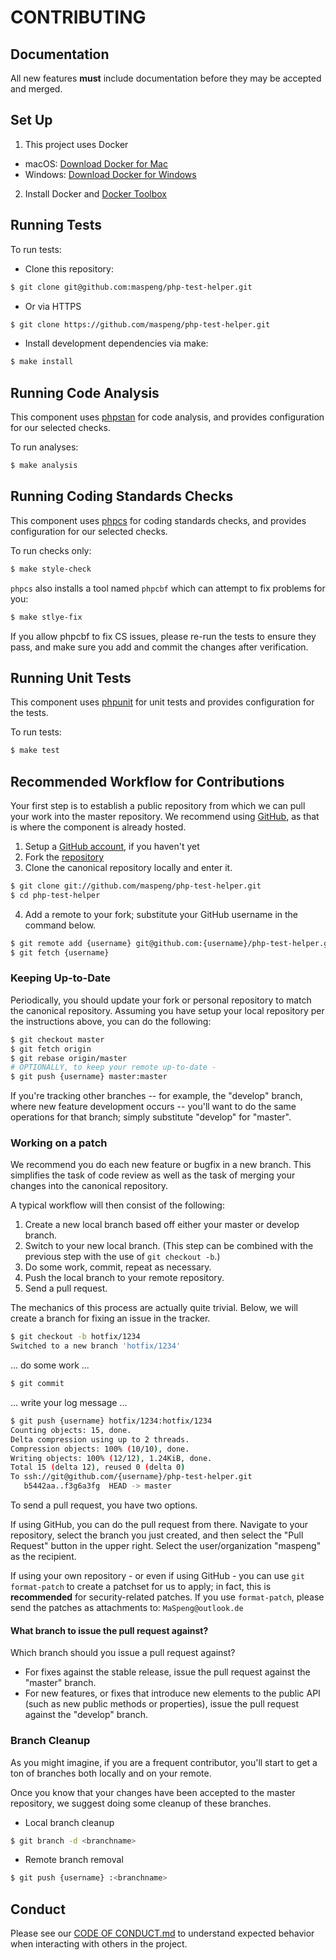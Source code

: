 # CONTRIBUTING

## Documentation

All new features **must** include documentation before they may be accepted and merged.

## Set Up

1. This project uses Docker
  - macOS: [Download Docker for Mac](https://www.docker.com/docker-mac)
  - Windows: [Download Docker for Windows](https://www.docker.com/docker-windows)
2. Install Docker and [Docker Toolbox](https://www.docker.com/toolbox)

## Running Tests

To run tests:

- Clone this repository:

```bash
$ git clone git@github.com:maspeng/php-test-helper.git
```

- Or via HTTPS

```bash
$ git clone https://github.com/maspeng/php-test-helper.git
```

- Install development dependencies via make:

```bash
$ make install
```

## Running Code Analysis

This component uses [phpstan](https://github.com/phpstan/phpstan) for code analysis, and provides configuration for our selected checks.

To run analyses:

```bash
$ make analysis
```

## Running Coding Standards Checks

This component uses [phpcs](https://github.com/squizlabs/PHP_CodeSniffer) for coding standards checks, and provides configuration for our selected checks.

To run checks only:

```bash
$ make style-check
```

`phpcs` also installs a tool named `phpcbf` which can attempt to fix problems for you:

```bash
$ make stlye-fix
```

If you allow phpcbf to fix CS issues, please re-run the tests to ensure they pass, and make sure you add and commit the changes after verification.

## Running Unit Tests

This component uses [phpunit](https://phpunit.de/) for unit tests and provides configuration for the tests.

To run tests:

```bash
$ make test
```

## Recommended Workflow for Contributions

Your first step is to establish a public repository from which we can pull your work into the master repository. We recommend using [GitHub](https://github.com), as that is where the component is already hosted.

1. Setup a [GitHub account](http://github.com/), if you haven't yet
2. Fork the [repository](http://github.com/maspeng/php-test-helper)
3. Clone the canonical repository locally and enter it.

```bash
$ git clone git://github.com/maspeng/php-test-helper.git
$ cd php-test-helper
```

4. Add a remote to your fork; substitute your GitHub username in the command below.

```bash
$ git remote add {username} git@github.com:{username}/php-test-helper.git
$ git fetch {username}
```

### Keeping Up-to-Date

Periodically, you should update your fork or personal repository to match the canonical repository. Assuming you have setup your local repository per the instructions above, you can do the following:

```bash
$ git checkout master
$ git fetch origin
$ git rebase origin/master
# OPTIONALLY, to keep your remote up-to-date -
$ git push {username} master:master
```

If you're tracking other branches -- for example, the "develop" branch, where new feature development occurs -- you'll want to do the same operations for that branch; simply substitute  "develop" for "master".

### Working on a patch

We recommend you do each new feature or bugfix in a new branch. This simplifies the task of code review as well as the task of merging your changes into the canonical repository.

A typical workflow will then consist of the following:

1. Create a new local branch based off either your master or develop branch.
2. Switch to your new local branch. (This step can be combined with the previous step with the use of `git checkout -b`.)
3. Do some work, commit, repeat as necessary.
4. Push the local branch to your remote repository.
5. Send a pull request.

The mechanics of this process are actually quite trivial. Below, we will create a branch for fixing an issue in the tracker.

```bash
$ git checkout -b hotfix/1234
Switched to a new branch 'hotfix/1234'
```

... do some work ...

```bash
$ git commit
```

... write your log message ...

```bash
$ git push {username} hotfix/1234:hotfix/1234
Counting objects: 15, done.
Delta compression using up to 2 threads.
Compression objects: 100% (10/10), done.
Writing objects: 100% (12/12), 1.24KiB, done.
Total 15 (delta 12), reused 0 (delta 0)
To ssh://git@github.com/{username}/php-test-helper.git
   b5442aa..f3g6a3fg  HEAD -> master
```

To send a pull request, you have two options.

If using GitHub, you can do the pull request from there. Navigate to your repository, select the branch you just created, and then select the "Pull Request" button in the upper right. Select the user/organization "maspeng" as the recipient.

If using your own repository - or even if using GitHub - you can use `git format-patch` to create a patchset for us to apply; in fact, this is **recommended** for security-related patches. If you use `format-patch`, please send the patches as attachments to: `MaSpeng@outlook.de`

#### What branch to issue the pull request against?

Which branch should you issue a pull request against?

- For fixes against the stable release, issue the pull request against the "master" branch.
- For new features, or fixes that introduce new elements to the public API (such as new public methods or properties), issue the pull request against the "develop" branch.

### Branch Cleanup

As you might imagine, if you are a frequent contributor, you'll start to get a ton of branches both locally and on your remote.

Once you know that your changes have been accepted to the master repository, we suggest doing some cleanup of these branches.

- Local branch cleanup

```bash
$ git branch -d <branchname>
```

- Remote branch removal

```bash
$ git push {username} :<branchname>
```

## Conduct

Please see our [CODE OF CONDUCT.md](CODE_OF_CONDUCT.md) to understand expected behavior when interacting with others in the project.
